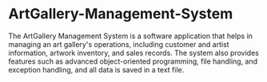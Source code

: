 # ArtGallery-Management-System
The ArtGallery Management System is a software application that helps in managing an art gallery's operations, including customer and artist information, artwork inventory, and sales records. The system also provides features such as advanced object-oriented programming, file handling, and exception handling, and all data is saved in a text file.
